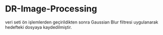 # DR-Image-Processing
veri seti ön işlemlerden geçirildikten sonra Gaussian Blur filtresi uygulanarak hedefteki dosyaya kaydedilmiştir.

